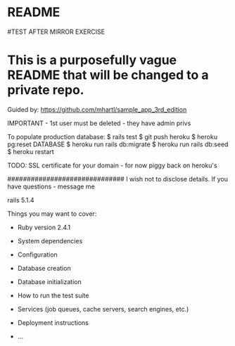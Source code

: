 # README
#TEST AFTER MIRROR EXERCISE
# This is a purposefully vague README that will be changed to a private repo.

Guided by:
https://github.com/mhartl/sample_app_3rd_edition

IMPORTANT - 1st user must be deleted - they have admin privs

To populate production database:
$ rails test
$ git push heroku
$ heroku pg:reset DATABASE
$ heroku run rails db:migrate
$ heroku run rails db:seed
$ heroku restart



TODO:
SSL certificate for your domain - for now piggy back on heroku's

##############################
I wish not to disclose details.
If you have questions -  message me

rails 5.1.4



Things you may want to cover:

* Ruby version 2.4.1

* System dependencies

* Configuration

* Database creation

* Database initialization

* How to run the test suite

* Services (job queues, cache servers, search engines, etc.)

* Deployment instructions

* ...
